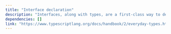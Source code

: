 ```yaml
---
title: "Interface declaration"
description: "Interfaces, along with types, are a first-class way to declare object types which can later be extended."
dependencies: []
link: "https://www.typescriptlang.org/docs/handbook/2/everyday-types.html#interfaces"
---
```

